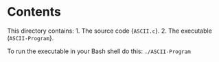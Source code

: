 # Contents

This directory contains:
	1. The source code {```ASCII.c```}.
	2. The executable (```ASCII-Program```}.

To run the executable in your Bash shell do this:
	```./ASCII-Program```
